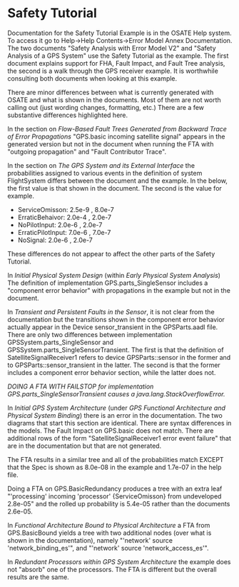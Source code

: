 # Safety Tutorial

Documentation for the Safety Tutorial Example is in the OSATE Help system. To access it go to Help->Help Contents->Error Model Annex Documentation. The two documents "Safety Analysis with Error Model V2" and "Safety Analysis of a GPS System" use the Safety Tutorial as the example. The first document explains support for FHA, Fault Impact, and Fault Tree analysis, the second is a walk through the GPS receiver example. It is worthwhile consulting both documents when looking at this example.

There are minor differences between what is currently generated with OSATE and what is shown in the documents. Most of them are not worth calling out (just wording changes, formatting, etc.) There are a few substantive differences highlighted here.

In the section on *Flow-Based Fault Trees Generated from Backward Trace of Error Propagations* "GPS.basic incoming satellite signal" appears in the generated version but not in the document when running the FTA with "outgoing propagation" and "Fault Contributor Trace".

In the section on *The GPS System and its External Interface* the probabilities assigned to various events in the definition of system FlightSystem differs between the document and the example. In the below, the first value is that shown in the document. The second is the value for example.

- ServiceOmisson: 2.5e-9 , 8.0e-7
- ErraticBehaivor: 2.0e-4 , 2.0e-7
- NoPilotInput: 2.0e-6 , 2.0e-7
- ErraticPilotInput: 7.0e-6 , 7.0e-7
- NoSignal: 2.0e-6 , 2.0e-7

These differences do not appear to affect the other parts of the Safety Tutorial.

In *Initial Physical System Design* (within *Early Physical System Analysis*)
The definition of implementation GPS.parts_SingleSensor includes a "component error behavior" with propagations in the example but not in the document.

In *Transient and Persistent Faults in the Sensor*, it is not clear from the documentation but the transitions shown in the component error behavior actually appear in the Device sensor_transient in the GPSParts.aadl file. There are only two differences between implementation GPSSystem.parts_SingleSensor and GPSSystem.parts_SingleSensorTransient. The first is that the definition of SatelliteSignalReceiver1 refers to device GPSParts::sensor in the former and to GPSParts::sensor_transient in the latter. The second is that the former includes a component error behavior section, while the latter does not.

*DOING A FTA WITH FAILSTOP for implementation GPS.parts_SingleSensorTransient causes a java.lang.StackOverflowError.*

In *Initial GPS System Architecture* (under *GPS Functional Architecture and Physical System Binding*) there is an error in the documentation. The two diagrams that start this section are identical. There are syntax differences in the models. The Fault Impact on GPS.basic does not match. There are additional rows of the form "SatelliteSignalReceiver1 error event failure" that are in the documentation but that are not generated.

The FTA results in a similar tree and all of the probabilities match EXCEPT that the Spec is shown as 8.0e-08 in the example and 1.7e-07 in the help file.

Doing a FTA on GPS.BasicRedundancy produces a tree with an extra leaf "'processing' incoming 'processor' {ServiceOmisson} from undeveloped 2.8e-05" and the rolled up probability is 5.4e-05 rather than the documents 2.6e-05.

In *Functional Architecture Bound to Physical Architecture* a FTA from GPS.BasicBound yields a tree with two additional nodes (over what is shown in the documentation), namely "'network' source 'network_binding_es'", and "'network' source 'network_access_es'".

In *Redundant Processors within GPS System Architecture* the example does not "absorb" one of the processors. The FTA is different but the overall results are the same.
